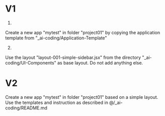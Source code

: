 # V1

1. 
Create a new app "mytest" in folder "project01" by copying the application template from "_ai-coding/Application-Template"

2. 
Use the layout "layout-001-simple-sidebar.jsx" from the directory "_ai-coding/UI-Components" as base layout. Do not add anything else.



# V2

Create a new app "mytest" in folder "project01" based on a simple layout. Use the templates and instruction as described in @/_ai-coding/README.md 